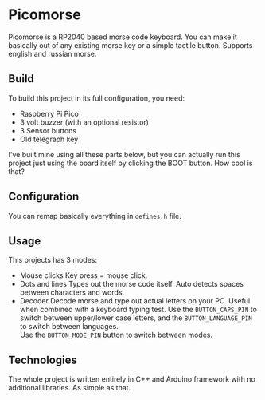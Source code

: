 # Picomorse
Picomorse is a RP2040 based morse code keyboard. You can make it basically out of any existing morse key or a simple tactile button.
Supports english and russian morse.
## Build
To build this project in its full configuration, you need:
- Raspberry Pi Pico
- 3 volt buzzer (with an optional resistor)
- 3 Sensor buttons
- Old telegraph key

I've built mine using all these parts below, but you can actually run this project just using the board itself by clicking the BOOT button. How cool is that?
## Configuration
You can remap basically everything in ```defines.h``` file.
## Usage
This projects has 3 modes:
- Mouse clicks
Key press = mouse click.
- Dots and lines
Types out the morse code itself. Auto detects spaces between characters and words.
- Decoder
Decode morse and type out actual letters on your PC. Useful when combined with a keyboard typing test. 
Use the ```BUTTON_CAPS_PIN``` to switch between upper/lower case letters, and the ```BUTTON_LANGUAGE_PIN``` to switch between languages.       
Use the ```BUTTON_MODE_PIN``` button to switch between modes.
## Technologies
The whole project is written entirely in C++ and Arduino framework with no additional libraries. As simple as that.